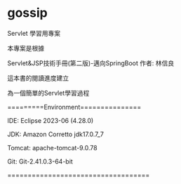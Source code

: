 # gossip
Servlet 學習用專案

本專案是根據

Servlet&JSP技術手冊(第二版)-邁向SpringBoot 作者: 林信良

這本書的閱讀進度建立

為一個簡單的Servlet學習過程





=========Environment===============

IDE: Eclipse 2023-06 (4.28.0)

JDK: Amazon Corretto jdk17.0.7_7

Tomcat: apache-tomcat-9.0.78

Git: Git-2.41.0.3-64-bit

===================================
